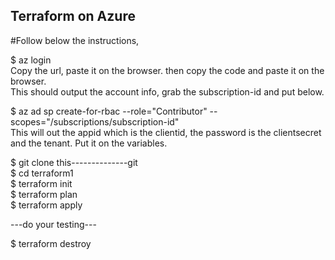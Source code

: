 ## Terraform on Azure

#Follow below the instructions, 

$ az login<br>
Copy the url, paste it on the browser.  then copy the code and paste it on the browser.<br>
This should output the account info, grab the subscription-id and put below.<br>

$ az ad sp create-for-rbac --role="Contributor" --scopes="/subscriptions/subscription-id"<br>
This will out the appid which is the clientid, the password is the clientsecret and the tenant.  Put it on the variables.

$ git clone this--------------git<br>
$ cd terraform1<br>
$ terraform init<br>
$ terraform plan<br>
$ terraform apply<br>

---do your testing---

$ terraform destroy
 
